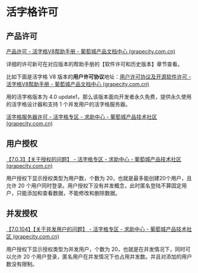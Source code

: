# 活字格许可



## 产品许可



[产品许可 - 活字格V8帮助手册 - 葡萄城产品文档中心 (grapecity.com.cn)](https://help.grapecity.com.cn/pages/viewpage.action?pageId=72367556)







详细的许可新可在对应版本的帮助手册的【软件许可和历史版本】章节查看。

比如下面是活字格 V8 版本的**用户许可协议**地址：[用户许可协议及开源软件许可 - 活字格V8帮助手册 - 葡萄城产品文档中心 (grapecity.com.cn)](https://help.grapecity.com.cn/pages/viewpage.action?pageId=72367657)





用的活字格版本为 4.0 update1，那么该版本面向开发者永久免费，提供永久使用的活字格设计器和支持 1 个并发用户的活字格服务器。

[活字格服务器许可 - 活字格专区 - 求助中心 - 葡萄城产品技术社区 (grapecity.com.cn)](https://gcdn.grapecity.com.cn/showtopic-51537-1-1.html)









## 用户授权

[【7.0.3】【关于授权的问题】 - 活字格专区 - 求助中心 - 葡萄城产品技术社区 (grapecity.com.cn)](https://gcdn.grapecity.com.cn/showtopic-96238-1-1.html)

用户授权下显示授权类型为用户数，个数为 20，也就是最多能创建20个用户，且允许 20 个用户同时登录。用户授权下没有并发概念，此时匿名登陆不算固定用户，只能添加和查看数据，不能修改和删除数据。



## 并发授权

[【7.0.104】【关于并发用户的问题】 - 活字格专区 - 求助中心 - 葡萄城产品技术社区 (grapecity.com.cn)](https://gcdn.grapecity.com.cn/showtopic-143936-1-212.html)

用户授权下显示授权类型为并发用户，个数为 20，也就是在并发情况下，同时可以允许 20 个用户登录，匿名用户在并发情况下也占用并发数。并且对添加的用户数没有限制。



